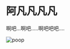 # 阿凡凡凡凡

啊吧...啊吧.....啊吧吧吧....

![poop](https://img.zjjcts.com/uploadimg/image/20200415/20200415180837_66818.png)



